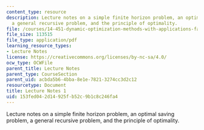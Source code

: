 ```yaml
---
content_type: resource
description: Lecture notes on a simple finite horizon problem, an optimal saving problem,
  a general recursive problem, and the principle of optimality.
file: /courses/14-451-dynamic-optimization-methods-with-applications-fall-2009/153fed042d14925fb52c9b1c8c246fa4_MIT14_451F09_lec01.pdf
file_size: 113515
file_type: application/pdf
learning_resource_types:
- Lecture Notes
license: https://creativecommons.org/licenses/by-nc-sa/4.0/
ocw_type: OCWFile
parent_title: Lecture Notes
parent_type: CourseSection
parent_uid: acbda5b6-4bba-8e1e-7821-3274cc3d2c12
resourcetype: Document
title: Lecture Notes 1
uid: 153fed04-2d14-925f-b52c-9b1c8c246fa4
---
```

Lecture notes on a simple finite horizon problem, an optimal saving problem, a general recursive problem, and the principle of optimality.